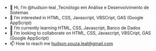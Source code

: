 - 👋 Hi, I’m @hudson-leal ,Tecnólogo em Análise e Desenvolvimento de Sistemas
- 👀 I’m interested in HTML, CSS, Javascript, VBSCript, GAS (Google AppScript)
- 🌱 I’m currently learning HTML, CSS, Javascript, Banco de Dados
- 💞️ I’m looking to collaborate on HTML, CSS, Javascript, VBSCript, GAS (Google AppScript)
- 📫 How to reach me hudson.souza.leal@gmail.com

<!---
hudson-leal/hudson-leal is a ✨ special ✨ repository because its `README.md` (this file) appears on your GitHub profile.
You can click the Preview link to take a look at your changes.
--->
